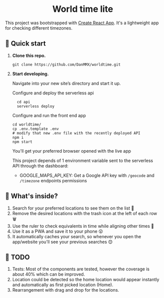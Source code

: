 <h1 align="center">
  World time lite
</h1>

This project was bootstrapped with [Create React App](https://github.com/facebook/create-react-app). It's a lightweight app for checking different timezones.

## 🚀 Quick start

1.  **Clone this repo.**

    ```shell
    git clone https://github.com/DanMMX/worldtime.git
    ```

1.  **Start developing.**

    Navigate into your new site’s directory and start it up.

    Configure and deploy the serverless api
    
    ```shell
      cd api
      serverless deploy
    ```

    Configure and run the front end app

    ```shell
    cd worldtime/
    cp .env.template .env
    # modify that new .env file with the recently deployed API
    npm i
    npm start
    ```

    You'll get your preferred browser opened with the live app

    This project depends of 1 environment variable sent to the serverless API through the dashboard:

    - GOOGLE_MAPS_API_KEY: Get a Google API key with `/geocode` and `/timezone` endpoints permissions

## 🧐 What's inside?

1. Search for your preferred locations to see them on the list 🔎
1. Remove the desired locations with the trash icon at the left of each row 🗑️
1. Use the ruler to check equivalents in time while aligning other times 📏
1. Use it as a PWA and save it to your phone 😲
1. It automatically caches your search, so whenever you open the app/website you'll see your previous searches 😊

## 📝 TODO

1. Tests: Most of the components are tested, however the coverage is about 40% which can be improved.
1. Location could be detected so the home location would appear instantly and automatically as first picked location (Home).
1. Rearrangement with drag and drop for the locations.
